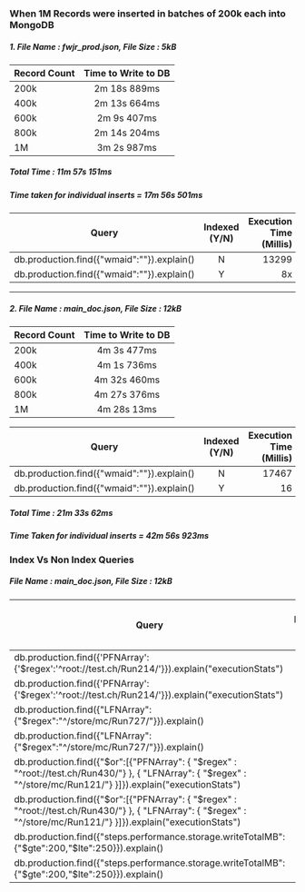 ### When 1M Records were inserted in batches of 200k each into MongoDB

##### 1. File Name : fwjr_prod.json, File Size : 5kB

| Record Count | Time to Write to DB
| -----------  |:-------------------:|
| 200k         | 2m 18s 889ms        | 
| 400k         | 2m 13s 664ms        | 
| 600k         | 2m 9s 407ms         |
| 800k         | 2m 14s 204ms        |
| 1M           | 3m 2s 987ms         |

##### Total Time : 11m 57s 151ms
##### Time taken for individual inserts = 17m 56s 501ms

| Query  | Indexed (Y/N) | Execution Time (Millis)  | Total Docs Examined | Total Keys Examined | Input Stage
| -----  |:-------------:| ------------------------:| -------------------------: | ------------------: | --------------: |
| db.production.find({"wmaid":""}).explain() | N | 13299 | 1000001 | 0 | COLLSCAN |
| db.production.find({"wmaid":""}).explain() | Y | 8x | 1 | 1 | IXSCAN |

------------------------

##### 2. File Name : main_doc.json, File Size : 12kB

| Record Count | Time to Write to DB
| -----------  |:-------------------:|
| 200k         | 4m 3s 477ms        | 
| 400k         | 4m 1s 736ms        | 
| 600k         | 4m 32s 460ms        |
| 800k         | 4m 27s 376ms        |
| 1M           | 4m 28s 13ms        |

| Query  | Indexed (Y/N) | Execution Time (Millis)  | Total Docs Examined | Total Keys Examined | Input Stage
| -----  |:-------------:| ------------------------:| -------------------------: | ---------------------: | ------------------: |
| db.production.find({"wmaid":""}).explain()  | N | 17467 | 1000001 | 0 | COLLSCAN |
| db.production.find({"wmaid":""}).explain()  | Y | 16 | 1 | 1 | IXSCAN   |

##### Total Time : 21m 33s 62ms
##### Time Taken for individual inserts = 42m 56s 923ms

### Index Vs Non Index Queries

##### File Name : main_doc.json, File Size : 12kB

| Query  | Indexed (Y/N) | Execution Time (Millis)  | Number of Results returned | Total Docs Examined | Total Keys Examined
| -----  |:-------------:| ------------------------:| -------------------------: | ------------------: | ------------------: |
| db.production.find({'PFNArray':{'$regex':'^root://test.ch/Run214/'}}).explain("executionStats")  | Y | 6587 | 1 | 1000000 | 3000000 |
| db.production.find({'PFNArray':{'$regex':'^root://test.ch/Run214/'}}).explain("executionStats")  | N | 24067 | 1  | 1000001  | 0 |
| db.production.find({"LFNArray":{"$regex":"^/store/mc/Run727/"}}).explain() | Y | 6 | 1 | 1 | 5 |
| db.production.find({"LFNArray":{"$regex":"^/store/mc/Run727/"}}).explain() | N | 13221  | 1  | 1000001  | 0 |
| db.production.find({"$or":[{"PFNArray": { "$regex" : "^root://test.ch/Run430/"} }, { "LFNArray": { "$regex" : "^/store/mc/Run121/"} }]}).explain("executionStats")  | Y | 16511 | 2 | 1000002 | 3000005 |
| db.production.find({"$or":[{"PFNArray": { "$regex" : "^root://test.ch/Run430/"} }, { "LFNArray": { "$regex" : "^/store/mc/Run121/"} }]}).explain("executionStats")  | N | 11702 | 2 | 1000001  | 0 |
| db.production.find({"steps.performance.storage.writeTotalMB": {"$gte":200,"$lte":250}}).explain() | Y | 34204 | 578293 | 1000000 | 2999860 |
| db.production.find({"steps.performance.storage.writeTotalMB": {"$gte":200,"$lte":250}}).explain() | N | 12083 | 578293  | 1000001  | 0  |
